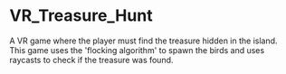 # VR_Treasure_Hunt
A VR game where the player must find the treasure hidden in the island. 
This game uses the 'flocking algorithm' to spawn the birds and uses raycasts to check if the treasure was found.
